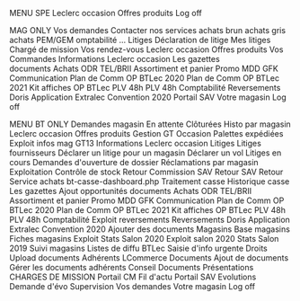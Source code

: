 MENU SPE
Leclerc occasion
		Offres produits
		Log off
<!-- ///////////////////////////////////////////////////////////////// -->
MAG ONLY
Vos demandes
Contacter nos services
		achats brun
		achats gris
		achats PEM/GEM
		omptabilité
			...
Litiges
	Déclaration de litige
	Mes litiges
Chargé de mission
	Vos rendez-vous
Leclerc occasion
	Offres produits
	Vos Commandes
	Informations Leclerc occasion
Les gazettes	
documents
	Achats
		ODR
		TEL/BRII
		Assortiment et panier Promo
		MDD
		GFK
	Communication
		Plan de Comm OP BTLec 2020
		Plan de Comm OP BTLec 2021
		Kit affiches OP BTLec
		PLV 48h
		PLV 48h
	Comptabilité
		Reversements
	Doris
	Application Extralec
	Convention 2020
Portail SAV
Votre magasin
Log off

<!-- ///////////////////////////////////////////////////////////////// -->

MENU BT ONLY
Demandes magasin
	En attente
	Clôturées
	Histo par magasin
Leclerc occasion
	Offres produits
	Gestion GT Occasion
	Palettes expédiées
	Exploit infos mag GT13
	Informations Leclerc occasion
Litiges
		Litiges fournisseurs
		Déclarer un litige pour un magasin
		Déclarer un vol
		Litiges en cours
		Demandes d'ouverture de dossier
		Réclamations par magasin
		Exploitation
		Contrôle de stock
		Retour Commission SAV
		Retour SAV
		Retour Service achats
		bt-casse-dashboard.php
		Traitement casse
			Historique casse
Les gazettes
	Ajout opportunités
documents
	Achats
		ODR
		TEL/BRII
		Assortiment et panier Promo
		MDD
		GFK
	Communication
		Plan de Comm OP BTLec 2020
		Plan de Comm OP BTLec 2021
		Kit affiches OP BTLec
		PLV 48h
		PLV 48h
	Comptabilité
		Exploit reversements
		Reversements
	Doris
	Application Extralec
	Convention 2020
	Ajouter des documents
Magasins
		Base magasins
		Fiches magasins
Exploit
	Stats Salon 2020
	Exploit salon 2020
	Stats Salon 2019
	Suivi magasins
	Listes de diffu BTLec
	Saisie d'info urgente
	Droits
	Upload documents Adhérents
LCommerce
	Documents
	Ajout de documents
	Gérer les documents
adhérents
	Conseil
	Documents
	Présentations
CHARGES DE MISSION
	Portail CM
	Fil d'actu
Portail SAV
Evolutions
	Demande d'évo
	Supervision
	Vos demandes
Votre magasin
Log off
